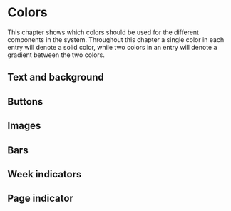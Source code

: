 # Colors
This chapter shows which colors should be used for the different components in the system.
Throughout this chapter a single color in each entry will denote a solid color, while two colors in an entry will denote a gradient between the two colors.

## Text and background

## Buttons

## Images

## Bars

## Week indicators

## Page indicator